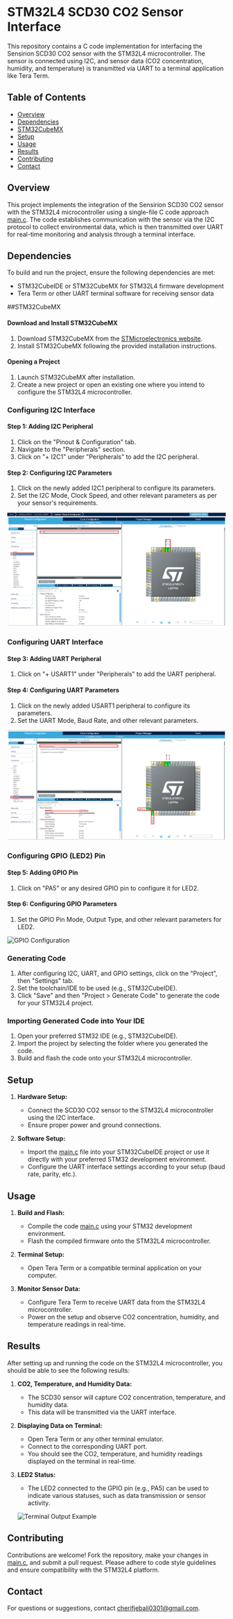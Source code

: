 # STM32L4 SCD30 CO2 Sensor Interface

This repository contains a C code implementation for interfacing the Sensirion SCD30 CO2 sensor with the STM32L4 microcontroller. The sensor is connected using I2C, and sensor data (CO2 concentration, humidity, and temperature) is transmitted via UART to a terminal application like Tera Term.

## Table of Contents

- [Overview](#overview)
- [Dependencies](#dependencies)
- [STM32CubeMX](#STM32CubeMX)
- [Setup](#setup)
- [Usage](#usage)
- [Results](#results)
- [Contributing](#contributing)
- [Contact](#contact)

## Overview

This project implements the integration of the Sensirion SCD30 CO2 sensor with the STM32L4 microcontroller using a single-file C code approach [main.c](https://github.com/cherifon/STM32_SDC30_CO2_Sensor/blob/main/SCD30_sensor/Core/Src/main.c). The code establishes communication with the sensor via the I2C protocol to collect environmental data, which is then transmitted over UART for real-time monitoring and analysis through a terminal interface.

## Dependencies

To build and run the project, ensure the following dependencies are met:

- STM32CubeIDE or STM32CubeMX for STM32L4 firmware development
- Tera Term or other UART terminal software for receiving sensor data

##STM32CubeMX

#### Download and Install STM32CubeMX

1. Download STM32CubeMX from the [STMicroelectronics website](https://www.st.com/en/development-tools/stm32cubemx.html).
2. Install STM32CubeMX following the provided installation instructions.

#### Opening a Project

1. Launch STM32CubeMX after installation.
2. Create a new project or open an existing one where you intend to configure the STM32L4 microcontroller.

### Configuring I2C Interface

#### Step 1: Adding I2C Peripheral

1. Click on the "Pinout & Configuration" tab.
2. Navigate to the "Peripherals" section.
3. Click on "+ I2C1" under "Peripherals" to add the I2C peripheral.

#### Step 2: Configuring I2C Parameters

1. Click on the newly added I2C1 peripheral to configure its parameters.
2. Set the I2C Mode, Clock Speed, and other relevant parameters as per your sensor's requirements.

![I2C Configuration](screenshots/i2c_setup.png)

### Configuring UART Interface

#### Step 3: Adding UART Peripheral

1. Click on "+ USART1" under "Peripherals" to add the UART peripheral.

#### Step 4: Configuring UART Parameters

1. Click on the newly added USART1 peripheral to configure its parameters.
2. Set the UART Mode, Baud Rate, and other relevant parameters.

![UART Configuration](screenshots/uart_setup.png)

### Configuring GPIO (LED2) Pin

#### Step 5: Adding GPIO Pin

1. Click on "PA5" or any desired GPIO pin to configure it for LED2.

#### Step 6: Configuring GPIO Parameters

1. Set the GPIO Pin Mode, Output Type, and other relevant parameters for LED2.

![GPIO Configuration](screenshots/gpio_setup.png)

### Generating Code

1. After configuring I2C, UART, and GPIO settings, click on the "Project", then "Settings" tab.
2. Set the toolchain/IDE to be used (e.g., STM32CubeIDE).
3. Click "Save" and then "Project > Generate Code" to generate the code for your STM32L4 project.

### Importing Generated Code into Your IDE

1. Open your preferred STM32 IDE (e.g., STM32CubeIDE).
2. Import the project by selecting the folder where you generated the code.
3. Build and flash the code onto your STM32L4 microcontroller.

## Setup

1. **Hardware Setup:**
   - Connect the SCD30 CO2 sensor to the STM32L4 microcontroller using the I2C interface.
   - Ensure proper power and ground connections.

2. **Software Setup:**
   - Import the [main.c](https://github.com/cherifon/STM32_SDC30_CO2_Sensor/blob/main/SCD30_sensor/Core/Src/main.c) file into your STM32CubeIDE project or use it directly with your preferred STM32 development environment.
   - Configure the UART interface settings according to your setup (baud rate, parity, etc.).

## Usage

1. **Build and Flash:**
   - Compile the code [main.c](https://github.com/cherifon/STM32_SDC30_CO2_Sensor/blob/main/SCD30_sensor/Core/Src/main.c) using your STM32 development environment.
   - Flash the compiled firmware onto the STM32L4 microcontroller.

2. **Terminal Setup:**
   - Open Tera Term or a compatible terminal application on your computer.

3. **Monitor Sensor Data:**
   - Configure Tera Term to receive UART data from the STM32L4 microcontroller.
   - Power on the setup and observe CO2 concentration, humidity, and temperature readings in real-time.
  
## Results

After setting up and running the code on the STM32L4 microcontroller, you should be able to see the following results:

1. **CO2, Temperature, and Humidity Data:**
   - The SCD30 sensor will capture CO2 concentration, temperature, and humidity data.
   - This data will be transmitted via the UART interface.

2. **Displaying Data on Terminal:**
   - Open Tera Term or any other terminal emulator.
   - Connect to the corresponding UART port.
   - You should see the CO2, temperature, and humidity readings displayed on the terminal in real-time.

3. **LED2 Status:**
   - The LED2 connected to the GPIO pin (e.g., PA5) can be used to indicate various statuses, such as data transmission or sensor activity.

   ![Terminal Output Example](screenshots/terminal_output.png)

## Contributing

Contributions are welcome! Fork the repository, make your changes in [main.c](https://github.com/cherifon/STM32_SDC30_CO2_Sensor/blob/main/SCD30_sensor/Core/Src/main.c), and submit a pull request. Please adhere to code style guidelines and ensure compatibility with the STM32L4 platform.

## Contact

For questions or suggestions, contact [cherifjebali0301@gmail.com](mailto:cherifjebali0301@gmail.com).
